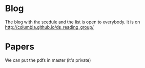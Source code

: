 # Blog
The blog with the scedule and the list is open to everybody.
It is on http://columbia.github.io/ds_reading_group/

# Papers
We can put the pdfs in master (it's private)
